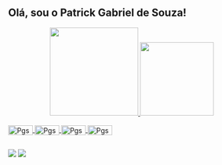 ## Olá, sou o Patrick Gabriel de Souza!

<div align="center">
  <a href="https://github.com/PatrickSouzza">
  <img height="180em" src="https://github-readme-stats.vercel.app/api?username=PatrickSouzza&show_icons=true&theme=dark&include_all_commits=true&count_private=true"/>
  <img height="150em" src="https://github-readme-stats.vercel.app/api/top-langs/?username=PatrickSouzza&layout=compact&langs_count=7&theme=dark"/>
</div>
  
  <div style="display: inline_block"><br>
  <img align="center" alt="Pgs-win" height="20" width="50" src="https://img.shields.io/badge/Windows-0078D6?style=for-the-badge&logo=windows&logoColor=white">
  <img align="center" alt="Pgs-win" height="20" width="50" src="https://img.shields.io/badge/Ubuntu-E95420?style=for-the-badge&logo=ubuntu&logoColor=white">
  <img align="center" alt="Pgs-win" height="20" width="50" src="https://img.shields.io/badge/Python-14354C?style=for-the-badge&logo=python&logoColor=white">
  <img align="center" alt="Pgs-win" height="20" width="50" src="https://img.shields.io/badge/Java-ED8B00?style=for-the-badge&logo=java&logoColor=white">

</div>

  ##

<div> 
  <a href = "mailto:patrickgabriel103f@gmail.com"><img src="https://img.shields.io/badge/-Gmail-%23333?style=for-the-badge&logo=gmail&logoColor=white" target="_blank"></a>
  <a href="https://www.linkedin.com/in/patrick-g-souza/" target="_blank"><img src="https://img.shields.io/badge/-LinkedIn-%230077B5?style=for-the-badge&logo=linkedin&logoColor=white" target="_blank"></a> 
